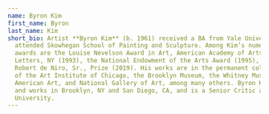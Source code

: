 ```yaml
---
name: Byron Kim
first_name: Byron
last_name: Kim
short_bio: Artist **Byron Kim** (b. 1961) received a BA from Yale University and
  attended Skowhegan School of Painting and Sculpture. Among Kim’s numerous
  awards are the Louise Nevelson Award in Art, American Academy of Arts and
  Letters, NY (1993), the National Endowment of the Arts Award (1995), and the
  Robert de Niro, Sr., Prize (2019). His works are in the permanent collections
  of the Art Institute of Chicago, the Brooklyn Museum, the Whitney Museum of
  American Art, and National Gallery of Art, among many others. Byron Kim lives
  and works in Brooklyn, NY and San Diego, CA, and is a Senior Critic at Yale
  University.
---
```

